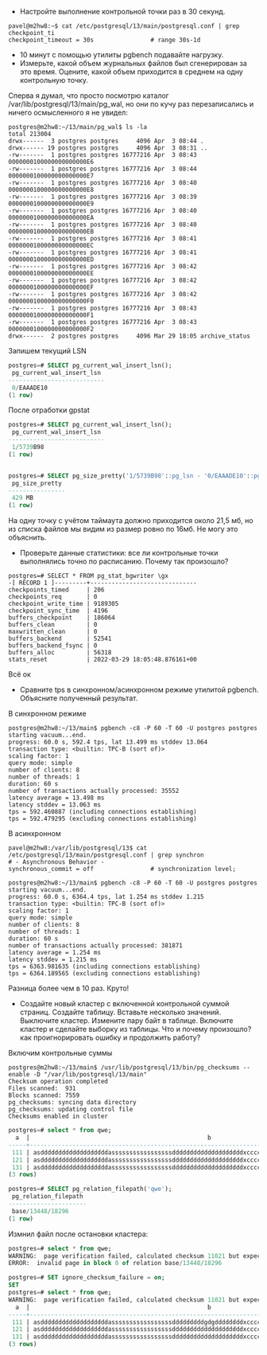  - Настройте выполнение контрольной точки раз в 30 секунд.
``` console
pavel@m2hw8:~$ cat /etc/postgresql/13/main/postgresql.conf | grep checkpoint_ti
checkpoint_timeout = 30s                # range 30s-1d
```
 - 10 минут c помощью утилиты pgbench подавайте нагрузку.
 - Измерьте, какой объем журнальных файлов был сгенерирован за это время. Оцените, какой объем приходится в среднем на одну контрольную точку.

Сперва я думал, что просто посмотрю каталог /var/lib/postgresql/13/main/pg_wal, но они по кучу раз перезаписались и ничего осмысленного я не увидел:
``` console
postgres@m2hw8:~/13/main/pg_wal$ ls -la
total 213004
drwx------  3 postgres postgres     4096 Apr  3 08:44 .
drwx------ 19 postgres postgres     4096 Apr  3 08:31 ..
-rw-------  1 postgres postgres 16777216 Apr  3 08:43 0000000100000000000000E6
-rw-------  1 postgres postgres 16777216 Apr  3 08:44 0000000100000000000000E7
-rw-------  1 postgres postgres 16777216 Apr  3 08:40 0000000100000000000000E8
-rw-------  1 postgres postgres 16777216 Apr  3 08:39 0000000100000000000000E9
-rw-------  1 postgres postgres 16777216 Apr  3 08:40 0000000100000000000000EA
-rw-------  1 postgres postgres 16777216 Apr  3 08:40 0000000100000000000000EB
-rw-------  1 postgres postgres 16777216 Apr  3 08:41 0000000100000000000000EC
-rw-------  1 postgres postgres 16777216 Apr  3 08:41 0000000100000000000000ED
-rw-------  1 postgres postgres 16777216 Apr  3 08:42 0000000100000000000000EE
-rw-------  1 postgres postgres 16777216 Apr  3 08:42 0000000100000000000000EF
-rw-------  1 postgres postgres 16777216 Apr  3 08:42 0000000100000000000000F0
-rw-------  1 postgres postgres 16777216 Apr  3 08:43 0000000100000000000000F1
-rw-------  1 postgres postgres 16777216 Apr  3 08:43 0000000100000000000000F2
drwx------  2 postgres postgres     4096 Mar 29 18:05 archive_status
```

Запишем текущий LSN
``` sql
postgres=# SELECT pg_current_wal_insert_lsn();
 pg_current_wal_insert_lsn
---------------------------
 0/EAAADE10
(1 row)
```
После отработки gpstat
``` sql
postgres=# SELECT pg_current_wal_insert_lsn();
 pg_current_wal_insert_lsn
---------------------------
 1/5739B98
(1 row)


postgres=# SELECT pg_size_pretty('1/5739B98'::pg_lsn - '0/EAAADE10'::pg_lsn);
 pg_size_pretty
----------------
 429 MB
(1 row)
```

На одну точку с учётом таймаута должно приходится около 21,5 мб, но из списка файлов мы видим из размер ровно по 16мб. Не могу это объяснить.

 - Проверьте данные статистики: все ли контрольные точки выполнялись точно по расписанию. Почему так произошло?

```
postgres=# SELECT * FROM pg_stat_bgwriter \gx
-[ RECORD 1 ]---------+------------------------------
checkpoints_timed     | 206
checkpoints_req       | 0
checkpoint_write_time | 9189305
checkpoint_sync_time  | 4196
buffers_checkpoint    | 186064
buffers_clean         | 0
maxwritten_clean      | 0
buffers_backend       | 52541
buffers_backend_fsync | 0
buffers_alloc         | 56318
stats_reset           | 2022-03-29 18:05:48.876161+00
```
Всё ок

 - Сравните tps в синхронном/асинхронном режиме утилитой pgbench. Объясните полученный результат.

В синхронном режиме
``` console
postgres@m2hw8:~/13/main$ pgbench -c8 -P 60 -T 60 -U postgres postgres
starting vacuum...end.
progress: 60.0 s, 592.4 tps, lat 13.499 ms stddev 13.064
transaction type: <builtin: TPC-B (sort of)>
scaling factor: 1
query mode: simple
number of clients: 8
number of threads: 1
duration: 60 s
number of transactions actually processed: 35552
latency average = 13.498 ms
latency stddev = 13.063 ms
tps = 592.460887 (including connections establishing)
tps = 592.479295 (excluding connections establishing)
```
В асинхронном
``` console
pavel@m2hw8:/var/lib/postgresql/13$ cat /etc/postgresql/13/main/postgresql.conf | grep synchron
# - Asynchronous Behavior -
synchronous_commit = off                # synchronization level;

postgres@m2hw8:~/13/main$ pgbench -c8 -P 60 -T 60 -U postgres postgres
starting vacuum...end.
progress: 60.0 s, 6364.4 tps, lat 1.254 ms stddev 1.215
transaction type: <builtin: TPC-B (sort of)>
scaling factor: 1
query mode: simple
number of clients: 8
number of threads: 1
duration: 60 s
number of transactions actually processed: 381871
latency average = 1.254 ms
latency stddev = 1.215 ms
tps = 6363.981635 (including connections establishing)
tps = 6364.189565 (excluding connections establishing)
```

Разница более чем в 10 раз. Круто!

 - Создайте новый кластер с включенной контрольной суммой страниц. Создайте таблицу. Вставьте несколько значений. Выключите кластер. Измените пару байт в таблице. Включите кластер и сделайте выборку из таблицы. Что и почему произошло? как проигнорировать ошибку и продолжить работу?

Включим контрольные суммы
``` console
postgres@m2hw8:~/13/main$ /usr/lib/postgresql/13/bin/pg_checksums --enable -D "/var/lib/postgresql/13/main"
Checksum operation completed
Files scanned:  931
Blocks scanned: 7559
pg_checksums: syncing data directory
pg_checksums: updating control file
Checksums enabled in cluster
```

``` sql
postgres=# select * from qwe;
  a  |                                                  b
-----+-----------------------------------------------------------------------------------------------------
 111 | asdddddddddddddddddddasssssssssssssssssddddddddddddddddddddxcccccccccccccccccccccccxcssssssssssssss
 121 | asdddddddddddddddddddasssssssssssssssssddddddddddddddddddddxcccccccccccccccccccccccxcssssssssssssss
 131 | asdddddddddddddddddddasssssssssssssssssddddddddddddddddddddxcccccccccccccccccccccccxcssssssssssssss
(3 rows)

postgres=# SELECT pg_relation_filepath('qwe');
 pg_relation_filepath
----------------------
 base/13448/18296
(1 row)
```

Измнил файл после остановки кластера:
``` sql
postgres=# select * from qwe;
WARNING:  page verification failed, calculated checksum 11021 but expected 34682
ERROR:  invalid page in block 0 of relation base/13448/18296

postgres=# SET ignore_checksum_failure = on;
SET
postgres=# select * from qwe;
WARNING:  page verification failed, calculated checksum 11021 but expected 34682
  a  |                                                  b
-----+-----------------------------------------------------------------------------------------------------
 111 | asdddddddddddddddddddasssssssssssssssssdddddddddgdgddddddddxcccccccccccccccccccccccxcssssssssssssss
 121 | asdddddddddddddddddddasssssssssssssssssddddddddddddddddddddxcccccccccccccccccccccccxcssssssssssssss
 131 | asdddddddddddddddddddasssssssssssssssssddddddddddddddddddddxcccccccccccccccccccccccxcssssssssssssss
(3 rows)
```
